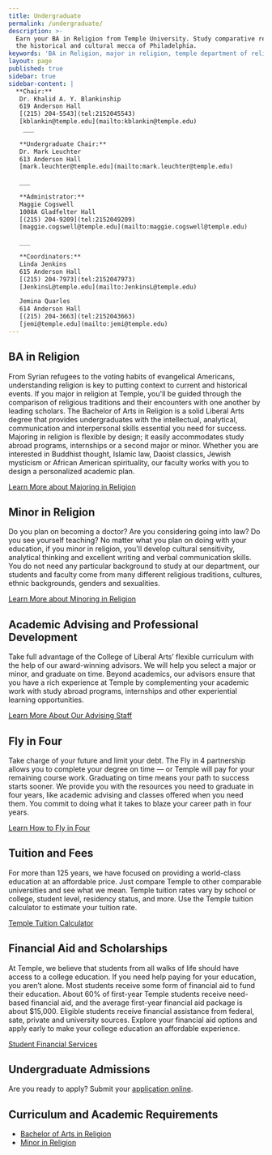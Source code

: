 ```yaml
---
title: Undergraduate
permalink: /undergraduate/
description: >-
  Earn your BA in Religion from Temple University. Study comparative religion in
  the historical and cultural mecca of Philadelphia.
keywords: 'BA in Religion, major in religion, temple department of religion, minor in religion, buddhist studies, islamic studies'
layout: page
published: true
sidebar: true
sidebar-content: |
  **Chair:**  
   Dr. Khalid A. Y. Blankinship  
   619 Anderson Hall  
   [(215) 204-5543](tel:2152045543)  
   [kblankin@temple.edu](mailto:kblankin@temple.edu)  
    ___  
   
   **Undergraduate Chair:**  
   Dr. Mark Leuchter  
   613 Anderson Hall  
   [mark.leuchter@temple.edu](mailto:mark.leuchter@temple.edu)  
   
   ___  
   
   **Administrator:**  
   Maggie Cogswell  
   1008A Gladfelter Hall  
   [(215) 204-9209](tel:2152049209)  
   [maggie.cogswell@temple.edu](mailto:maggie.cogswell@temple.edu)  
   
   ___  

   **Coordinators:**  
   Linda Jenkins  
   615 Anderson Hall  
   [(215) 204-7973](tel:2152047973)  
   [JenkinsL@temple.edu](mailto:JenkinsL@temple.edu)  

   Jemina Quarles  
   614 Anderson Hall  
   [(215) 204-3663](tel:2152043663)  
   [jemi@temple.edu](mailto:jemi@temple.edu)
---
```

## BA in Religion
From Syrian refugees to the voting habits of evangelical Americans, understanding religion is key to putting context to current and historical events. If you major in religion at Temple, you'll be guided through the comparison of religious traditions and their encounters with one another by leading scholars. The Bachelor of Arts in Religion is a solid Liberal Arts degree that provides undergraduates with the intellectual, analytical, communication and interpersonal skills essential you need for success. Majoring in religion is flexible by design; it easily accommodates study abroad programs, internships or a second major or minor. 
Whether you are interested in Buddhist thought, Islamic law, Daoist classics, Jewish mysticism or African American spirituality, our faculty works with you to design a personalized academic plan.  

[Learn More about Majoring in Religion](http://bulletin.temple.edu/undergraduate/liberal-arts/religion/ba-religion/)

## Minor in Religion
Do you plan on becoming a doctor? Are you considering going into law? Do you see yourself teaching? No matter what you plan on doing with your education, if you minor in religion, you'll develop cultural sensitivity, analytical thinking and excellent writing and verbal communication skills. You do not need any particular background to study at our department, our students and faculty come from many different religious traditions, cultures, ethnic backgrounds, genders and sexualities. 

[Learn More about Minoring in Religion](http://bulletin.temple.edu/undergraduate/liberal-arts/africology-african-american-studies/minor-africology-african-american-studies/) 

## Academic Advising and Professional Development
Take full advantage of the College of Liberal Arts’ flexible curriculum with the help of our award-winning advisors. We will help you select a major or minor, and graduate on time. Beyond academics, our advisors ensure that you have a rich experience at Temple by complementing your academic work with study abroad programs, internships and other experiential learning opportunities. 

[Learn More About Our Advising Staff](https://liberalarts.temple.edu/advising)

## Fly in Four
Take charge of your future and limit your debt. The Fly in 4 partnership allows you to complete your degree on time — or Temple will pay for your remaining course work. Graduating on time means your path to success starts sooner. We provide you with the resources you need to graduate in four years, like academic advising and classes offered when you need them. You commit to doing what it takes to blaze your career path in four years.

[Learn How to Fly in Four](http://fly.temple.edu/)

## Tuition and Fees
For more than 125 years, we have focused on providing a world-class education at an affordable price. Just compare Temple to other comparable universities and see what we mean. Temple tuition rates vary by school or college, student level, residency status, and more. Use the Temple tuition calculator to estimate your tuition rate.

[Temple Tuition Calculator](https://bursar.temple.edu/tuition-and-fees/tuition-rates)

## Financial Aid and Scholarships
At Temple, we believe that students from all walks of life should have access to a college education. If you need help paying for your education, you aren’t alone. Most students receive some form of financial aid to fund their education. About 60% of first-year Temple students receive need-based financial aid, and the average first-year financial aid package is about $15,000. Eligible students receive financial assistance from federal, sate, private and university sources. Explore your financial aid options and apply early to make your college education an affordable experience.  

[Student Financial Services](https://sfs.temple.edu/financial-aid-types)

## Undergraduate Admissions
Are you ready to apply? Submit your [application online](http://admissions.temple.edu/apply).

## Curriculum and Academic Requirements
- [Bachelor of Arts in Religion](http://bulletin.temple.edu/undergraduate/liberal-arts/religion/ba-religion/)
- [Minor in Religion](http://bulletin.temple.edu/undergraduate/liberal-arts/religion/minor-religion/)
